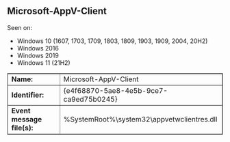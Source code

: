 ## Microsoft-AppV-Client

Seen on:
* Windows 10 (1607, 1703, 1709, 1803, 1809, 1903, 1909, 2004, 20H2)
* Windows 2016
* Windows 2019
* Windows 11 (21H2)

<table border="1" class="docutils">
  <tbody>
    <tr>
      <td><b>Name:</b></td>
      <td>Microsoft-AppV-Client</td>
    </tr>
    <tr>
      <td><b>Identifier:</b></td>
      <td>{e4f68870-5ae8-4e5b-9ce7-ca9ed75b0245}</td>
    </tr>
    <tr>
      <td><b>Event message file(s):</b></td>
      <td>%SystemRoot%\system32\appvetwclientres.dll</td>
    </tr>
  </tbody>
</table>

&nbsp;

